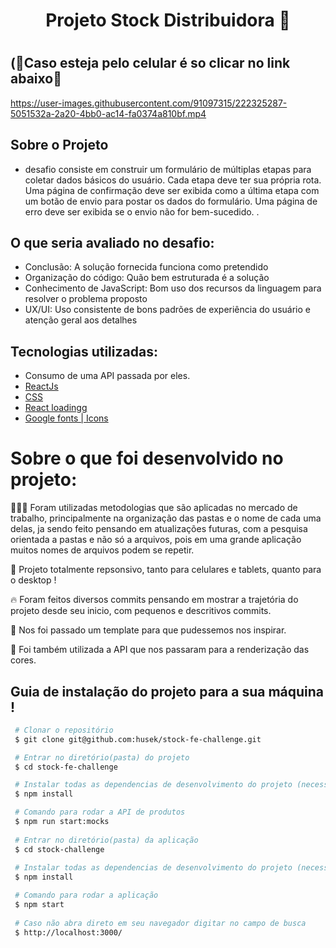 <h1 align='center' >

Projeto Stock Distribuidora 🚚

<h1/>
 
## (📱Caso esteja pelo celular é so clicar no link abaixo📱

https://user-images.githubusercontent.com/91097315/222325287-5051532a-2a20-4bb0-ac14-fa0374a810bf.mp4


## Sobre o Projeto

-  desafio consiste em construir um formulário de múltiplas etapas para coletar dados básicos do usuário. Cada etapa deve ter sua própria rota. Uma página de confirmação deve ser exibida como a última etapa com um botão de envio para postar os dados do formulário. Uma página de erro deve ser exibida se o envio não for bem-sucedido. .<br>

## O que seria avaliado no desafio:

- Conclusão: A solução fornecida funciona como pretendido
- Organização do código: Quão bem estruturada é a solução
- Conhecimento de JavaScript: Bom uso dos recursos da linguagem para resolver o problema proposto
- UX/UI: Uso consistente de bons padrões de experiência do usuário e atenção geral aos detalhes


## Tecnologias utilizadas:

- Consumo de uma API passada por eles.
- [ReactJs](https://pt-br.reactjs.org/)
- [CSS](https://developer.mozilla.org/pt-BR/docs/Web/CSS)
- [React loadingg](https://www.npmjs.com/package/react-loadingg)
- [Google fonts | Icons](https://fonts.google.com/)

# Sobre o que foi desenvolvido no projeto:
👨🏾‍💻 Foram utilizadas metodologias que são aplicadas no mercado de trabalho, principalmente na organização das pastas e o nome de cada uma delas, ja sendo feito pensando em atualizações futuras, com a pesquisa orientada a pastas e não só a arquivos, pois em uma grande aplicação muitos nomes de arquivos podem se repetir.
 
📲 Projeto totalmente repsonsivo, tanto para celulares e tablets, quanto para o desktop !

🔥 Foram feitos diversos commits pensando em mostrar a trajetória do projeto desde seu inicio, com pequenos e descritivos commits.

🎨 Nos foi passado um template para que pudessemos nos inspirar.

🛒 Foi também utilizada a API que nos passaram para a renderização das cores.


## Guia de instalação do projeto para a sua máquina !

```bash
 # Clonar o repositório
 $ git clone git@github.com:husek/stock-fe-challenge.git

 # Entrar no diretório(pasta) do projeto
 $ cd stock-fe-challenge

 # Instalar todas as dependencias de desenvolvimento do projeto (necessita ter o Node(npm) instalado)
 $ npm install

 # Comando para rodar a API de produtos
 $ npm run start:mocks
  
 # Entrar no diretório(pasta) da aplicação
 $ cd stock-challenge
  
 # Instalar todas as dependencias de desenvolvimento do projeto (necessita ter o Node(npm) instalado)
 $ npm install

 # Comando para rodar a aplicação
 $ npm start
 
 # Caso não abra direto em seu navegador digitar no campo de busca 
 $ http://localhost:3000/
  

```
<br>

